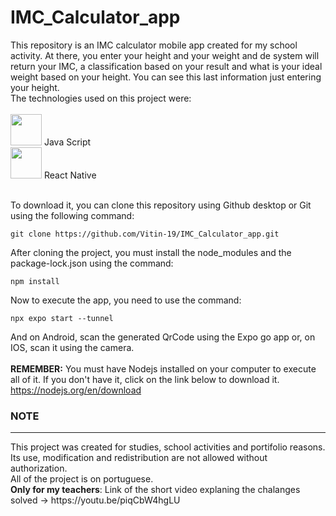 <h1>IMC_Calculator_app</h1>

This repository is an IMC calculator mobile app created for my school activity. At there, you enter your height and your weight and de system will return your IMC, 
a classification based on your result and what is your ideal weight based on your height. You can see this last information just entering your height.<br>
The technologies used on this project were:<br><br>
<img src="https://cdn.jsdelivr.net/gh/devicons/devicon/icons/javascript/javascript-original.svg" width="50" height="50"/> Java Script <br>
<img src="https://cdn.jsdelivr.net/gh/devicons/devicon/icons/react/react-original.svg" width="50" height="50"/> React Native <br><br>

To download it, you can clone this repository using Github desktop or Git using the following command:
``` shel
git clone https://github.com/Vitin-19/IMC_Calculator_app.git
```
After cloning the project, you must install the node_modules and the package-lock.json using the command:
``` shel
npm install
```
Now to execute the app, you need to use the command:
``` shel
npx expo start --tunnel
```
And on Android, scan the generated QrCode using the Expo go app or, on IOS, scan it using the camera.<br><br>
<b>REMEMBER:</b> You must have Nodejs installed on your computer to execute all of it. If you don't have it, click on the link below to download it.
<a>https://nodejs.org/en/download</a>
<h3>NOTE</h3>
<hr>
This project was created for studies, school activities and portifolio reasons. Its use, modification and redistribution are not allowed without authorization.<br>
All of the project is on portuguese.<br>
<b>Only for my teachers</b>: Link of the short video explaning the chalanges solved -> 
<a>https://youtu.be/piqCbW4hgLU</a>


